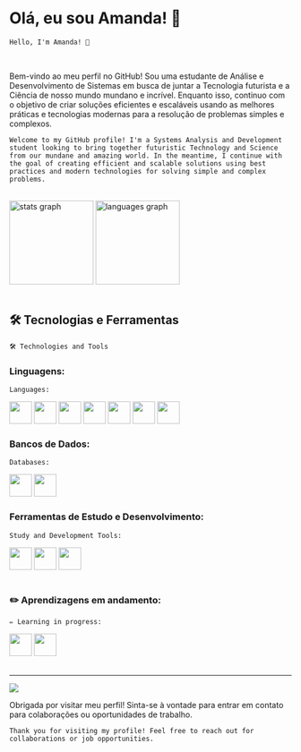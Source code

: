  # Olá, eu sou Amanda! 👋
 
 ` Hello, I'm Amanda! 👋 `
 
<br>
 
Bem-vindo ao meu perfil no GitHub! Sou uma estudante de Análise e Desenvolvimento de Sistemas em busca de juntar a Tecnologia futurista e a Ciência de nosso mundo mundano e incrível. Enquanto isso, continuo com o objetivo de criar soluções eficientes e escaláveis usando as melhores práticas e tecnologias modernas para a resolução de problemas simples e complexos. 

` Welcome to my GitHub profile! I'm a Systems Analysis and Development student looking to bring together futuristic Technology and Science from our mundane and amazing world. In the meantime, I continue with the goal of creating efficient and scalable solutions using best practices and modern technologies for solving simple and complex problems. `

 <br>

<div align="left">
  <img src="https://github-readme-stats.vercel.app/api?username=Amanyti&hide_title=false&hide_rank=false&show_icons=true&include_all_commits=true&count_private=true&disable_animations=false&theme=tokyonight&locale=en&hide_border=false" height="150" alt="stats graph"  />
  <img src="https://github-readme-stats.vercel.app/api/top-langs?username=Amanyti&locale=en&hide_title=false&layout=compact&card_width=320&langs_count=5&theme=tokyonight&hide_border=false" height="150" alt="languages graph"  />
</div>

<br>

## 🛠️ Tecnologias e Ferramentas</h2> 

` 🛠️ Technologies and Tools `

<div display="flex">
  
 ### Linguagens:

` Languages: `

  <div display="flex">
    <img src="https://cdn.jsdelivr.net/gh/devicons/devicon@latest/icons/c/c-original.svg" width="40" height="40" /> 
    <img src="https://cdn.jsdelivr.net/gh/devicons/devicon@latest/icons/csharp/csharp-original.svg"  width="40" height="40" /> 
    <img loading="lazy" src="https://cdn.jsdelivr.net/gh/devicons/devicon/icons/java/java-original.svg" width="40" height="40"/>
    <img src="https://cdn.jsdelivr.net/gh/devicons/devicon@latest/icons/python/python-original.svg" width="40" height="40" /> 
    <img src="https://cdn.jsdelivr.net/gh/devicons/devicon@latest/icons/html5/html5-original.svg"  width="40" height="40" />
    <img src="https://cdn.jsdelivr.net/gh/devicons/devicon@latest/icons/css3/css3-original.svg"  width="40" height="40" /> 
    <img src="https://cdn.jsdelivr.net/gh/devicons/devicon@latest/icons/azuresqldatabase/azuresqldatabase-original.svg"  width="40" height="40" /> </div>
  
   ### Bancos de Dados:
  
   ` Databases: `
   
  <img src="https://cdn.jsdelivr.net/gh/devicons/devicon@latest/icons/mysql/mysql-original-wordmark.svg" width="40" height="40" /> 
  <img src="https://cdn.jsdelivr.net/gh/devicons/devicon@latest/icons/mariadb/mariadb-original-wordmark.svg"  width="40" height="40" /> 
  
  ### Ferramentas de Estudo e Desenvolvimento:
  
  ` Study and Development Tools: `
  
  <img loading="lazy" src="https://cdn.jsdelivr.net/gh/devicons/devicon/icons/git/git-original.svg" width="40" height="40"/>  
  <img src="https://cdn.jsdelivr.net/gh/devicons/devicon@latest/icons/canva/canva-original.svg"  width="40" height="40"/> 
  <img src="https://cdn.jsdelivr.net/gh/devicons/devicon@latest/icons/notion/notion-original.svg"  width="40" height="40" />

</div>

<br>

### ✏️ Aprendizagens em andamento: 
` ✏️ Learning in progress: `

 
 <div display="flex"> 
   <img src="https://cdn.jsdelivr.net/gh/devicons/devicon@latest/icons/php/php-original.svg"  width="40" height="40" />
   <img src="https://cdn.jsdelivr.net/gh/devicons/devicon@latest/icons/docker/docker-plain-wordmark.svg" height="40" /> 
 </div>

</br>

---
[![](https://visitcount.itsvg.in/api?id=Amanyti&icon=5&color=6)](https://visitcount.itsvg.in)

Obrigada por visitar meu perfil! Sinta-se à vontade para entrar em contato para colaborações ou oportunidades de trabalho.

` Thank you for visiting my profile! Feel free to reach out for collaborations or job opportunities. `



